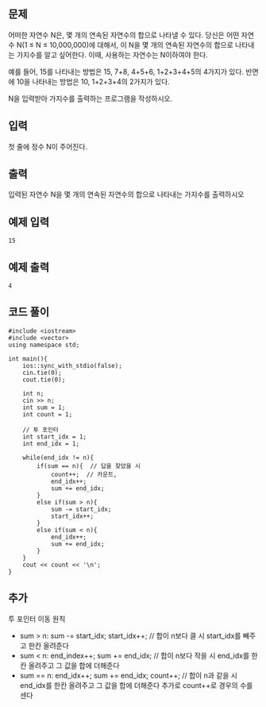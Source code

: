 ## 문제 
어떠한 자연수 N은, 몇 개의 연속된 자연수의 합으로 나타낼 수 있다. 당신은 어떤 자연수 N(1 ≤ N ≤ 10,000,000)에 대해서, 이 N을 몇 개의 연속된 자연수의 합으로 나타내는 가지수를 알고 싶어한다. 이때, 사용하는 자연수는 N이하여야 한다.

예를 들어, 15를 나타내는 방법은 15, 7+8, 4+5+6, 1+2+3+4+5의 4가지가 있다. 반면에 10을 나타내는 방법은 10, 1+2+3+4의 2가지가 있다.

N을 입력받아 가지수를 출력하는 프로그램을 작성하시오.
## 입력
첫 줄에 정수 N이 주어진다.


## 출력
입력된 자연수 N을 몇 개의 연속된 자연수의 합으로 나타내는 가지수를 출력하시오


## 예제 입력 
```
15
```

## 예제 출력  
```
4
```
## 코드 풀이
```
#include <iostream>
#include <vector>
using namespace std;

int main(){
    ios::sync_with_stdio(false);
    cin.tie(0);
    cout.tie(0);
    
    int n;
    cin >> n;
    int sum = 1;
    int count = 1;
    
    // 투 포인터
    int start_idx = 1;
    int end_idx = 1;
    
    while(end_idx != n){
        if(sum == n){  // 답을 찾았을 시 
            count++;  // 카운트, 
            end_idx++;  
            sum += end_idx;
        }
        else if(sum > n){
            sum -= start_idx;
            start_idx++;
        }
        else if(sum < n){
            end_idx++;
            sum += end_idx;
        }
    }
    cout << count << '\n';
}
```
## 추가
투 포인터 이동 원칙  
- sum > n: sum -= start_idx;  start_idx++;  // 합이 n보다 클 시 start_idx를 빼주고 한칸 올려준다
- sum < n: end_index++;  sum += end_idx;  // 합이 n보다 작을 시 end_idx를 한칸 올려주고 그 값을 합에 더해준다
- sum == n: end_idx++;  sum += end_idx;  count++;  // 합이 n과 같을 시 end_idx를 한칸 올려주고 그 값을 합에 더해준다 추가로 count++로 경우의 수를 센다

